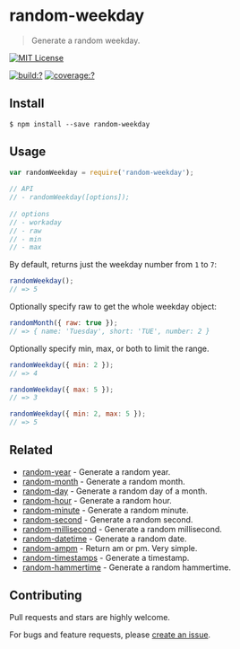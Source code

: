 # random-weekday

> Generate a random weekday.


[![MIT License](https://img.shields.io/badge/license-MIT_License-green.svg?style=flat-square)](https://github.com/mock-end/random-weekday/blob/master/LICENSE)
  
[![build:?](https://img.shields.io/travis/mock-end/random-weekday/master.svg?style=flat-square)](https://travis-ci.org/mock-end/random-weekday)
[![coverage:?](https://img.shields.io/coveralls/mock-end/random-weekday/master.svg?style=flat-square)](https://coveralls.io/github/mock-end/random-weekday)
  
  
## Install
  
```
$ npm install --save random-weekday 
```
  
## Usage
  
```js
var randomWeekday = require('random-weekday');
  
// API
// - randomWeekday([options]);
  
// options
// - workaday
// - raw
// - min
// - max
```

By default, returns just the weekday number from `1` to `7`: 

```js
randomWeekday();
// => 5
```

Optionally specify raw to get the whole weekday object:

```js
randomMonth({ raw: true });
// => { name: 'Tuesday', short: 'TUE', number: 2 }
```

Optionally specify min, max, or both to limit the range.

```js
randomWeekday({ min: 2 });
// => 4

randomWeekday({ max: 5 });
// => 3

randomWeekday({ min: 2, max: 5 });
// => 5
```

## Related

- [random-year](https://github.com/mock-end/random-year) - Generate a random year.
- [random-month](https://github.com/mock-end/random-month) - Generate a random month.
- [random-day](https://github.com/mock-end/random-day) - Generate a random day of a month.
- [random-hour](https://github.com/mock-end/random-hour) - Generate a random hour.
- [random-minute](https://github.com/mock-end/random-minute) - Generate a random minute.
- [random-second](https://github.com/mock-end/random-second) - Generate a random second.
- [random-millisecond](https://github.com/mock-end/random-millisecond) - Generate a random millisecond.
- [random-datetime](https://github.com/mock-end/random-datetime) - Generate a random date. 
- [random-ampm](https://github.com/mock-end/random-ampm) - Return am or pm. Very simple.
- [random-timestamps](https://github.com/mock-end/random-timestamps) - Generate a timestamp. 
- [random-hammertime](https://github.com/mock-end/random-datetime) - Generate a random hammertime. 

  
## Contributing
  
Pull requests and stars are highly welcome.
  
For bugs and feature requests, please [create an issue](https://github.com/mock-end/random-weekday/issues/new).
